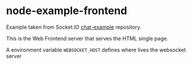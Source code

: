 # node-example-frontend

Example taken from Socket.IO [chat-example](https://github.com/rauchg/chat-example) repository.

This is the Web Frontend server that serves the HTML single page.

A environment variable `WEBSOCKET_HOST` defines where lives the websocket server






